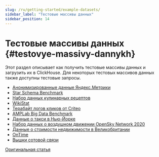 ```yaml
---
slug: /ru/getting-started/example-datasets/
sidebar_label: "Тестовые массивы данных"
sidebar_position: 14
---
```


# Тестовые массивы данных {#testovye-massivy-dannykh}

Этот раздел описывает как получить тестовые массивы данных и загрузить их в ClickHouse.
Для некоторых тестовых массивов данных также доступны тестовые запросы.

-   [Анонимизированные данные Яндекс.Метрики](../../getting-started/example-datasets/metrica.md)
-   [Star Schema Benchmark](../../getting-started/example-datasets/star-schema.md)
-   [Набор данных кулинарных рецептов](../../getting-started/example-datasets/recipes.md)
-   [WikiStat](../../getting-started/example-datasets/wikistat.md)
-   [Терабайт логов кликов от Criteo](../../getting-started/example-datasets/criteo.md)
-   [AMPLab Big Data Benchmark](../../getting-started/example-datasets/amplab-benchmark.md)
-   [Данные о такси в Нью-Йорке](../../getting-started/example-datasets/nyc-taxi.md)
-   [Набор данных о воздушном движении OpenSky Network 2020](../../getting-started/example-datasets/opensky.md)
-   [Данные о стоимости недвижимости в Великобритании](../../getting-started/example-datasets/uk-price-paid.md)
-   [OnTime](../../getting-started/example-datasets/ontime.md)
-   [Вышки сотовой связи](../../getting-started/example-datasets/cell-towers.md)

[Оригинальная статья](https://clickhouse.tech/docs/ru/getting_started/example_datasets) <!--hide-->
